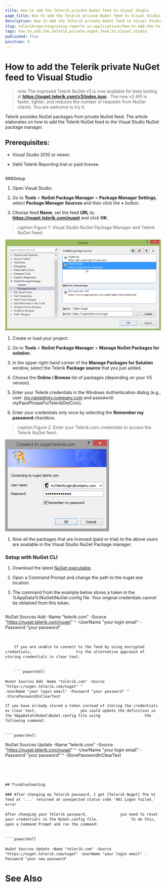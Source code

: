 ```yaml
---
title: How to add the Telerik private NuGet feed to Visual Studio
page_title: How to add the Telerik private NuGet feed to Visual Studio | for Telerik Reporting Documentation
description: How to add the Telerik private NuGet feed to Visual Studio
slug: telerikreporting/using-reports-in-applications/how-to-add-the-telerik-private-nuget-feed-to-visual-studio
tags: how,to,add,the,telerik,private,nuget,feed,to,visual,studio
published: True
position: 8
---
```


# How to add the Telerik private NuGet feed to Visual Studio



>note The improved Telerik NuGet v3 is now available for beta testing at  __https://nuget.telerik.com/v3/index.json__ .         The new v3 API is faster, lighter, and reduces the number of requests from NuGet clients. You are welcome to try it.         


Telerik provides NuGet packages from private NuGet feed.          The article elaborates on how to add the Telerik NuGet feed to the Visual Studio NuGet package manager.        

## Prerequisites:

* Visual Studio 2010 or newer.

* Valid Telerik Reporting trial or paid license.

## 

###Setup

1. Open Visual Studio.             

1. Go to __Tools__ > __NuGet Package Manager__ > __Package Manager Settings__, select __Package Manager Sources__ and then click the __+__ button.             

1. Choose feed __Name__, set the feed __URL__ to: __https://nuget.telerik.com/nuget__ and click __OK__.             
>caption Figure 1: Visual Studio NuGet Package Manager and Telerik NuGet Feed:

  

  ![nuged feed](images/nuged-feed-in-npm.png)

1. Create or load your project.             

1. Go to __Tools__ > __NuGet Package Manager__ > __Manage NuGet Packages for solution__.             

1. In the upper right-hand corner of the __Manage Packages for Solution__ window, select the Telerik __Package source__ that you just added.             

1. Choose the __Online / Browse__ list of packages (depending on your VS version).             

1. Enter your Telerik credentials in the Windows Authentication dialog (e.g., user: my.name@my.company.com and password: myPassPhraseForTelerikDotCom).             

1. Enter your credentials only once by selecting the __Remember my password__ checkbox.             
>caption Figure 2: Enter your Telerik.com credentials to access the Telerik NuGet feed:

  

  ![nuget Wcredentials](images/nuget-credentials.png)

1. Now all the packages that are licensed (paid or trial) to the above users are available in the Visual Studio NuGet Package manager.             

###            Setup with NuGet CLI
          

1. Download the latest                   [NuGet executable](https://dist.nuget.org/win-x86-commandline/latest/nuget.exe).                 

1. Open a Command Prompt and change the path to the nuget.exe location.                 

1. The command from the example below stores a token in the                   %AppData%\NuGet\NuGet.config file. Your original credentials cannot be                    obtained from this token.                 

	
    ````powershell

NuGet Sources Add -Name "telerik.com" -Source "https://nuget.telerik.com/nuget" ^
-UserName "your login email" -Password "your password"
````


    If you are unable to connect to the feed by using encrypted credentials,                    try the alternative approach of storing credentials in clear text.                 

	
    ````powershell

NuGet Sources Add -Name "telerik.com" -Source "https://nuget.telerik.com/nuget" ^
-UserName "your login email" -Password "your password" ^
-StorePasswordInClearText
````


    If you have already stored a token instead of storing the credentials as clear text,                    you could update the definition in the %AppData%\NuGet\NuGet.config file using                    the following command:                 

	
    ````powershell

NuGet Sources Update -Name "telerik.com" -Source "https://nuget.telerik.com/nuget" ^
-UserName "your login email" -Password "your password" ^
-StorePasswordInClearText
````




## Troubleshooting

### After changing my Telerik password, I get [Telerik Nuget] The V2 feed at '...' returned an unexpected status code '401 Logon failed.' error

After changing your Telerik password,               you need to reset your credentials in the NuGet.config file.               To do this, open a Command Prompt and run the command:             

	
````powershell

NuGet Sources Update -Name "telerik.com" -Source "https://nuget.telerik.com/nuget" -UserName "your login email" -Password "your new password"
````




# See Also

